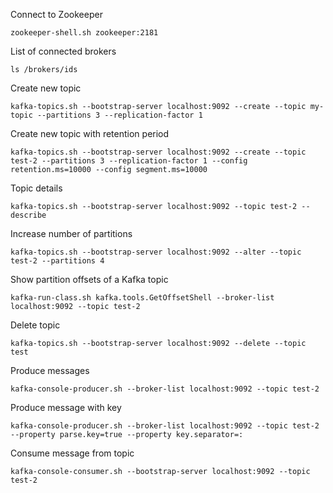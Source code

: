 Connect to Zookeeper
```shell
zookeeper-shell.sh zookeeper:2181
```

List of connected brokers
```shell
ls /brokers/ids
```

Create new topic
```shell
kafka-topics.sh --bootstrap-server localhost:9092 --create --topic my-topic --partitions 3 --replication-factor 1
```

Create new topic with retention period
```shell
kafka-topics.sh --bootstrap-server localhost:9092 --create --topic test-2 --partitions 3 --replication-factor 1 --config retention.ms=10000 --config segment.ms=10000
```

Topic details
```shell
kafka-topics.sh --bootstrap-server localhost:9092 --topic test-2 --describe
```

Increase number of partitions
```shell
kafka-topics.sh --bootstrap-server localhost:9092 --alter --topic test-2 --partitions 4
```

Show partition offsets of a Kafka topic
```shell
kafka-run-class.sh kafka.tools.GetOffsetShell --broker-list localhost:9092 --topic test-2
```

Delete topic
```shell
kafka-topics.sh --bootstrap-server localhost:9092 --delete --topic test
```

Produce messages
```shell
kafka-console-producer.sh --broker-list localhost:9092 --topic test-2
```

Produce message with key
```shell
kafka-console-producer.sh --broker-list localhost:9092 --topic test-2 --property parse.key=true --property key.separator=:
```

Consume message from topic
```shell
kafka-console-consumer.sh --bootstrap-server localhost:9092 --topic test-2
```

